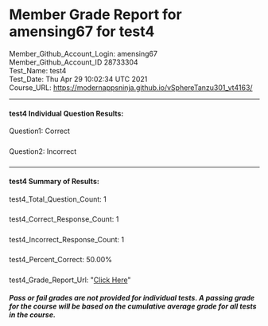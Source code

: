 # Member Grade Report for amensing67 for test4  
   
Member_Github_Account_Login: amensing67  
Member_Github_Account_ID 28733304  
Test_Name: test4  
Test_Date: Thu Apr 29 10:02:34 UTC 2021  
Course_URL: https://modernappsninja.github.io/vSphereTanzu301_vt4163/  
   
---  
#### test4 Individual Question Results:  
Question1: Correct  
#####  
Question2: Incorrect  
#####  
---  
#### test4 Summary of Results:  
test4_Total_Question_Count: 1  
#####  
test4_Correct_Response_Count: 1  
#####  
test4_Incorrect_Response_Count: 1  
#####  
test4_Percent_Correct: 50.00%  
#####  
test4_Grade_Report_Url: "[Click Here](https://github.com/modernappsninjas/amensing67/blob/main/static/userdata/courses/vSphereTanzu301_vt4163/grade_report.pr230.test4.md)"
##### Pass or fail grades are not provided for individual tests. A passing grade for the course will be based on the cumulative average grade for all tests in the course.  
